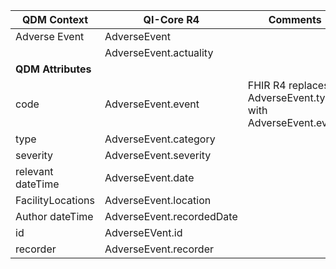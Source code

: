 <table class="grid">
  <thead>
    <tr>
      <th><strong>QDM Context</strong></th>
      <th><strong>QI-Core R4</strong></th>
      <th><strong>Comments</strong></th>
      <th><strong>Conversion</strong></th>
    </tr>
  </thead>
  <tbody>
    <tr>
      <td>Adverse Event</td>
      <td>AdverseEvent</td>
      <td>&nbsp;</td>
      <td>&nbsp;</td>
    </tr>
    <tr>
      <td>&nbsp;</td>
      <td>AdverseEvent.actuality</td>
      <td>&nbsp;</td>
      <td>&nbsp;</td>
    </tr>
    <tr>
      <td><strong>QDM Attributes</strong></td>
      <td>&nbsp;</td>
      <td>&nbsp;</td>
      <td>&nbsp;</td>
    </tr>
    <tr>
      <td>code</td>
      <td>AdverseEvent.event</td>
      <td>FHIR R4 replaces AdverseEvent.type with AdverseEvent.event</td>
      <td>qdmDataElement.getDataElementCodes()</td>
    </tr>
    <tr>
      <td>type</td>
      <td>AdverseEvent.category</td>
      <td>&nbsp;</td>
      <td>No data for Category</td>
    </tr>
    <tr>
      <td>severity</td>
      <td>AdverseEvent.severity</td>
      <td>&nbsp;</td>
      <td>No data for severity</td>
    </tr>
    <tr>
      <td>relevant dateTime</td>
      <td>AdverseEvent.date</td>
      <td>&nbsp;</td>
      <td>qdmDataElement.getRelevantDatetime()</td>
    </tr>
    <tr>
      <td>FacilityLocations</td>
      <td>AdverseEvent.location</td>
      <td>&nbsp;</td>
      <td>No data for Locations</td>
    </tr>
    <tr>
      <td>Author dateTime</td>
      <td>AdverseEvent.recordedDate</td>
      <td>&nbsp;</td>
      <td>No data for Author dateTime</td>
    </tr>
    <tr>
      <td>id</td>
      <td>AdverseEVent.id</td>
      <td>&nbsp;</td>
      <td>qdmDataElement.get_id()</td>
    </tr>
    <tr>
      <td>recorder</td>
      <td>AdverseEvent.recorder</td>
      <td>&nbsp;</td>
      <td>&nbsp;</td>
    </tr>
  </tbody>
</table>